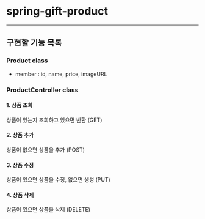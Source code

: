 # spring-gift-product

---

## 구현할 기능 목록

### Product class
- member : id, name, price, imageURL

### ProductController class
#### 1. 상품 조회
상품이 있는지 조회하고 있으면 반환 (GET)
#### 2. 상품 추가
상품이 없으면 상품을 추가 (POST)
#### 3. 상품 수정
상품이 있으면 상품을 수정, 없으면 생성 (PUT)
#### 4. 상품 삭제
상품이 있으면 상품을 삭제 (DELETE)

